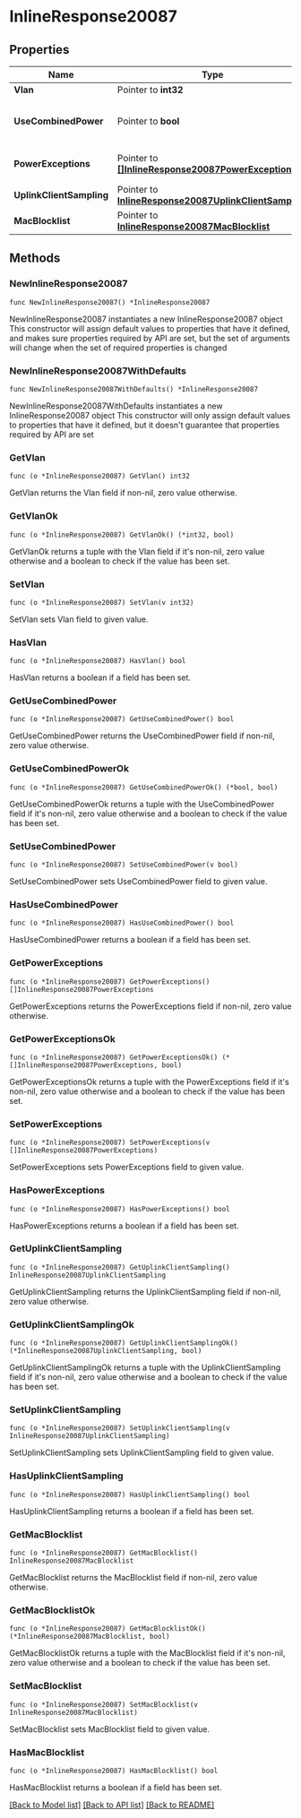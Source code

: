 # InlineResponse20087

## Properties

Name | Type | Description | Notes
------------ | ------------- | ------------- | -------------
**Vlan** | Pointer to **int32** | Management VLAN | [optional] 
**UseCombinedPower** | Pointer to **bool** | The use Combined Power as the default behavior of secondary power supplies on supported devices. | [optional] 
**PowerExceptions** | Pointer to [**[]InlineResponse20087PowerExceptions**](InlineResponse20087PowerExceptions.md) | Exceptions on a per switch basis to \&quot;useCombinedPower\&quot; | [optional] 
**UplinkClientSampling** | Pointer to [**InlineResponse20087UplinkClientSampling**](InlineResponse20087UplinkClientSampling.md) |  | [optional] 
**MacBlocklist** | Pointer to [**InlineResponse20087MacBlocklist**](InlineResponse20087MacBlocklist.md) |  | [optional] 

## Methods

### NewInlineResponse20087

`func NewInlineResponse20087() *InlineResponse20087`

NewInlineResponse20087 instantiates a new InlineResponse20087 object
This constructor will assign default values to properties that have it defined,
and makes sure properties required by API are set, but the set of arguments
will change when the set of required properties is changed

### NewInlineResponse20087WithDefaults

`func NewInlineResponse20087WithDefaults() *InlineResponse20087`

NewInlineResponse20087WithDefaults instantiates a new InlineResponse20087 object
This constructor will only assign default values to properties that have it defined,
but it doesn't guarantee that properties required by API are set

### GetVlan

`func (o *InlineResponse20087) GetVlan() int32`

GetVlan returns the Vlan field if non-nil, zero value otherwise.

### GetVlanOk

`func (o *InlineResponse20087) GetVlanOk() (*int32, bool)`

GetVlanOk returns a tuple with the Vlan field if it's non-nil, zero value otherwise
and a boolean to check if the value has been set.

### SetVlan

`func (o *InlineResponse20087) SetVlan(v int32)`

SetVlan sets Vlan field to given value.

### HasVlan

`func (o *InlineResponse20087) HasVlan() bool`

HasVlan returns a boolean if a field has been set.

### GetUseCombinedPower

`func (o *InlineResponse20087) GetUseCombinedPower() bool`

GetUseCombinedPower returns the UseCombinedPower field if non-nil, zero value otherwise.

### GetUseCombinedPowerOk

`func (o *InlineResponse20087) GetUseCombinedPowerOk() (*bool, bool)`

GetUseCombinedPowerOk returns a tuple with the UseCombinedPower field if it's non-nil, zero value otherwise
and a boolean to check if the value has been set.

### SetUseCombinedPower

`func (o *InlineResponse20087) SetUseCombinedPower(v bool)`

SetUseCombinedPower sets UseCombinedPower field to given value.

### HasUseCombinedPower

`func (o *InlineResponse20087) HasUseCombinedPower() bool`

HasUseCombinedPower returns a boolean if a field has been set.

### GetPowerExceptions

`func (o *InlineResponse20087) GetPowerExceptions() []InlineResponse20087PowerExceptions`

GetPowerExceptions returns the PowerExceptions field if non-nil, zero value otherwise.

### GetPowerExceptionsOk

`func (o *InlineResponse20087) GetPowerExceptionsOk() (*[]InlineResponse20087PowerExceptions, bool)`

GetPowerExceptionsOk returns a tuple with the PowerExceptions field if it's non-nil, zero value otherwise
and a boolean to check if the value has been set.

### SetPowerExceptions

`func (o *InlineResponse20087) SetPowerExceptions(v []InlineResponse20087PowerExceptions)`

SetPowerExceptions sets PowerExceptions field to given value.

### HasPowerExceptions

`func (o *InlineResponse20087) HasPowerExceptions() bool`

HasPowerExceptions returns a boolean if a field has been set.

### GetUplinkClientSampling

`func (o *InlineResponse20087) GetUplinkClientSampling() InlineResponse20087UplinkClientSampling`

GetUplinkClientSampling returns the UplinkClientSampling field if non-nil, zero value otherwise.

### GetUplinkClientSamplingOk

`func (o *InlineResponse20087) GetUplinkClientSamplingOk() (*InlineResponse20087UplinkClientSampling, bool)`

GetUplinkClientSamplingOk returns a tuple with the UplinkClientSampling field if it's non-nil, zero value otherwise
and a boolean to check if the value has been set.

### SetUplinkClientSampling

`func (o *InlineResponse20087) SetUplinkClientSampling(v InlineResponse20087UplinkClientSampling)`

SetUplinkClientSampling sets UplinkClientSampling field to given value.

### HasUplinkClientSampling

`func (o *InlineResponse20087) HasUplinkClientSampling() bool`

HasUplinkClientSampling returns a boolean if a field has been set.

### GetMacBlocklist

`func (o *InlineResponse20087) GetMacBlocklist() InlineResponse20087MacBlocklist`

GetMacBlocklist returns the MacBlocklist field if non-nil, zero value otherwise.

### GetMacBlocklistOk

`func (o *InlineResponse20087) GetMacBlocklistOk() (*InlineResponse20087MacBlocklist, bool)`

GetMacBlocklistOk returns a tuple with the MacBlocklist field if it's non-nil, zero value otherwise
and a boolean to check if the value has been set.

### SetMacBlocklist

`func (o *InlineResponse20087) SetMacBlocklist(v InlineResponse20087MacBlocklist)`

SetMacBlocklist sets MacBlocklist field to given value.

### HasMacBlocklist

`func (o *InlineResponse20087) HasMacBlocklist() bool`

HasMacBlocklist returns a boolean if a field has been set.


[[Back to Model list]](../README.md#documentation-for-models) [[Back to API list]](../README.md#documentation-for-api-endpoints) [[Back to README]](../README.md)


